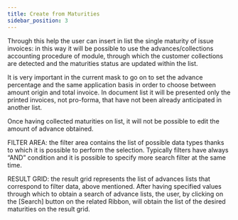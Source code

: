 ```yaml
---
title: Create from Maturities
sidebar_position: 3
---
```


Through this help the user can insert in list the single maturity of issue invoices: in this way it will be possible to use the advances/collections accounting procedure of module, through which the customer collections are detected and the maturities status are updated within the list.

It is very important in the current mask to go on to set the advance percentage and the same application basis in order to choose between amount origin and total invoice. In document list it will be presented only the printed invoices, not pro-forma, that have not been already anticipated in another list.

Once having collected maturities on list, it will not be possible to edit the amount of advance obtained.

FILTER AREA: the filter area contains the list of possible data types thanks to which it is possible to perform the selection. Typically filters have always “AND” condition and it is possible to specify more search filter at the same time.

RESULT GRID: the result grid represents the list of advances lists that correspond to filter data, above mentioned. After having specified values through which to obtain a search of advance lists, the user, by clicking on the [Search] button on the related Ribbon, will obtain the list of the desired maturities on the result grid.






